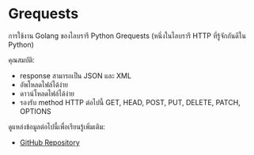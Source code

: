 # Grequests

การใช้งาน Golang ของไลบรารี Python Grequests (หนึ่งในไลบรารี HTTP ที่รู้จักกันดีใน Python)

คุณสมบัติ:

- response สามารถเป็น JSON และ XML
- อัพโหลดไฟล์ได้ง่าย
- ดาวน์โหลดไฟล์ได้ง่าย
- รองรับ method HTTP ต่อไปนี้ GET, HEAD, POST, PUT, DELETE, PATCH, OPTIONS

ดูแหล่งข้อมูลต่อไปนี้เพื่อเรียนรู้เพิ่มเติม:

- [GitHub Repository](https://github.com/levigross/grequests)
